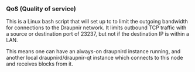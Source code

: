 ### QoS (Quality of service) ###

This is a Linux bash script that will set up tc to limit the outgoing bandwidth for connections to the Draupnir network. It limits outbound TCP traffic with a source or destination port of 23237, but not if the destination IP is within a LAN.

This means one can have an always-on draupnird instance running, and another local draupnird/draupnir-qt instance which connects to this node and receives blocks from it.

